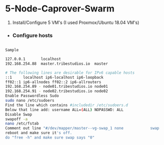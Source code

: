# 5-Node-Caprover-Swarm

1. Install/Configure 5 VM's (I used Proxmox/Ubuntu 18.04 VM's)

* ### Configure hosts

```nano /etc/hosts
```
```sh
Sample

127.0.0.1       localhost
192.168.254.88  master.tribestudios.io  master

# The following lines are desirable for IPv6 capable hosts
::1     localhost ip6-localhost ip6-loopback
ff02::1 ip6-allnodes ff02::2 ip6-allrouters
192.168.254.89 - node01.tribestudios.io node01
192.168.254.91 - node02.tribestudios.io node02
Enable Passwordless Sudo
sudo nano /etc/sudoers
Find the line which contains #includedir /etc/sudoers.d
Below that line add: username ALL=(ALL) NOPASSWD: ALL
Disable Swap
swapoff -a
nano /etc/fstab
Comment out line "#/dev/mapper/master--vg-swap_1 none            swap    sw              0       0"
reboot and make sure it's off.
do "free -h" and make sure swap says "0"
```
